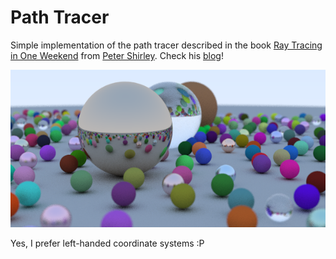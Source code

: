 # Path Tracer

Simple implementation of the path tracer described in the book [Ray Tracing in One Weekend](https://www.amazon.com/Ray-Tracing-Weekend-Minibooks-Book-ebook/dp/B01B5AODD8) from [Peter Shirley](https://github.com/petershirley). Check his [blog](http://in1weekend.blogspot.com.es/2016/01/ray-tracing-in-one-weekend.html)!

![Render](render.png "Render")

Yes, I prefer left-handed coordinate systems :P
